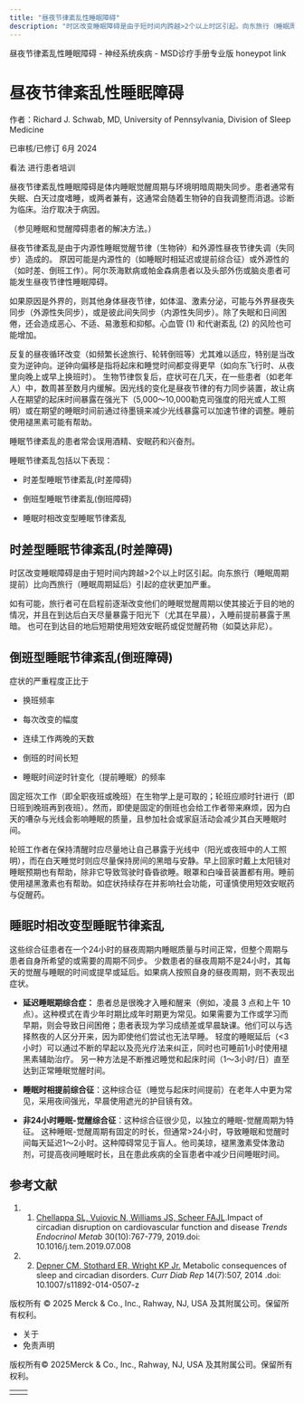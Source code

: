```yaml
---
title: "昼夜节律紊乱性睡眠障碍"
description: "时区改变睡眠障碍是由于短时间内跨越>2个以上时区引起。向东旅行（睡眠周期提前）比向西旅行（睡眠周期延后）引起的症状更加严重。"
---
```


﻿昼夜节律紊乱性睡眠障碍 \- 神经系统疾病 \- MSD诊疗手册专业版 honeypot link

# 昼夜节律紊乱性睡眠障碍

作者：Richard J. Schwab, MD, University of Pennsylvania, Division of Sleep Medicine

已审核/已修订 6月 2024

看法 进行患者培训

昼夜节律紊乱性睡眠障碍是体内睡眠觉醒周期与环境明暗周期失同步。患者通常有失眠、白天过度嗜睡，或两者兼有，这通常会随着生物钟的自我调整而消退。诊断为临床。治疗取决于病因。

（参见睡眠和觉醒障碍患者的解决方法。）

昼夜节律紊乱是由于内源性睡眠觉醒节律（生物钟）和外源性昼夜节律失调（失同步）造成的。 原因可能是内源性的（如睡眠时相延迟或提前综合征）或外源性的（如时差、倒班工作）。阿尔茨海默病或帕金森病患者以及头部外伤或脑炎患者可能发生昼夜节律性睡眠障碍。

如果原因是外界的，则其他身体昼夜节律，如体温、激素分泌，可能与外界昼夜失同步（外源性失同步），或是彼此间失同步（内源性失同步）。除了失眠和日间困倦，还会造成恶心、不适、易激惹和抑郁。心血管 (1) 和代谢紊乱 (2) 的风险也可能增加。

反复的昼夜循环改变（如频繁长途旅行、轮转倒班等）尤其难以适应，特别是当改变为逆钟向。逆钟向偏移是指将起床和睡觉时间都变得更早（如向东飞行时、从夜里向晚上或早上换班时）。 生物节律恢复后，症状可在几天，在一些患者（如老年人）中，数周甚至数月内缓解。因光线的变化是昼夜节律的有力同步装置，故让病人在期望的起床时间暴露在强光下（5,000～10,000勒克司强度的阳光或人工照明）或在期望的睡眠时间前通过待墨镜来减少光线暴露可以加速节律的调整。睡前使用褪黑素可能有帮助。

睡眠节律紊乱的患者常会误用酒精、安眠药和兴奋剂。

睡眠节律紊乱包括以下表现：

- 时差型睡眠节律紊乱(时差障碍)

- 倒班型睡眠节律紊乱(倒班障碍)

- 睡眠时相改变型睡眠节律紊乱


## 时差型睡眠节律紊乱(时差障碍)

时区改变睡眠障碍是由于短时间内跨越>2个以上时区引起。向东旅行（睡眠周期提前）比向西旅行（睡眠周期延后）引起的症状更加严重。

如有可能，旅行者可在启程前逐渐改变他们的睡眠觉醒周期以使其接近于目的地的情况，并且在到达后白天尽量暴露于阳光下（尤其在早晨），入睡前提前暴露于黑暗。 也可在到达目的地后短期使用短效安眠药或促觉醒药物（如莫达非尼）。

## 倒班型睡眠节律紊乱(倒班障碍)

症状的严重程度正比于

- 换班频率

- 每次改变的幅度

- 连续工作两晚的天数

- 倒班的时间长短

- 睡眠时间逆时针变化（提前睡眠）的频率


固定班次工作（即全职夜班或晚班）在生物学上是可取的；轮班应顺时针进行（即日班到晚班再到夜班）。然而，即使是固定的倒班也会给工作者带来麻烦，因为白天的嘈杂与光线会影响睡眠的质量，且参加社会或家庭活动会减少其白天睡眠时间。

轮班工作者在保持清醒时应尽量地让自己暴露于光线中（阳光或夜班中的人工照明），而在白天睡觉时则应尽量保持房间的黑暗与安静。早上回家时戴上太阳镜对睡眠预期也有帮助，除非它导致驾驶时昏昏欲睡。眼罩和白噪音装置都有用。睡前使用褪黑激素也有帮助。如症状持续存在并影响社会功能，可谨慎使用短效安眠药与促醒药。

## 睡眠时相改变型睡眠节律紊乱

这些综合征患者在一个24小时的昼夜周期内睡眠质量与时间正常，但整个周期与患者自身所希望的或需要的周期不同步。 少数患者的昼夜周期不是24小时，其每天的觉醒与睡眠的时间或提早或延后。如果病人按照自身的昼夜周期，则不表现出症状。

- **延迟睡眠期综合症：** 患者总是很晚才入睡和醒来（例如，凌晨 3 点和上午 10 点）。这种模式在青少年时期比成年时期更为常见。如果需要为工作或学习而早期，则会导致日间困倦；患者表现为学习成绩差或早晨缺课。他们可以与选择熬夜的人区分开来，因为即使他们尝试也无法早睡。 轻度的睡眠延后（<3小时）可以通过不断的早起以及亮光疗法来纠正，同时也可睡前1小时使用褪黑素辅助治疗。 另一种方法是不断推迟睡觉和起床时间（1～3小时/日）直至达到正常睡眠觉醒时间。

- **睡眠时相提前综合征**：这种综合征（睡觉与起床时间提前）在老年人中更为常见，采用夜间强光，早晨使用遮光的护目镜有效。

- **非24小时睡眠-觉醒综合征**：这种综合征很少见，以独立的睡眠-觉醒周期为特征。 这种睡眠-觉醒周期有固定的时长，但通常>24小时，导致睡眠和觉醒时间每天延迟1～2小时。这种障碍常见于盲人。他司美琼，褪黑激素受体激动剂，可提高夜间睡眠时长，且在患此疾病的全盲患者中减少日间睡眠时间。


## 参考文献

1. 1. [Chellappa SL, Vujovic N, Williams JS, Scheer FAJL](https://www.ncbi.nlm.nih.gov/pmc/articles/PMC6779516/).Impact of circadian disruption on cardiovascular function and disease _Trends Endocrinol Metab_ 30(10):767-779, 2019.doi: 10.1016/j.tem.2019.07.008

2. 2. [Depner CM, Stothard ER, Wright KP Jr.](https://www.ncbi.nlm.nih.gov/pmc/articles/PMC4308960/) Metabolic consequences of sleep and circadian disorders. _Curr Diab Rep_ 14(7):507, 2014 .doi: 10.1007/s11892-014-0507-z




版权所有 © 2025
Merck & Co., Inc., Rahway, NJ, USA 及其附属公司。保留所有权利。

- 关于
- 免责声明

版权所有© 2025Merck & Co., Inc., Rahway, NJ, USA 及其附属公司。保留所有权利。

|     |     |
| --- | --- |
|  |  |